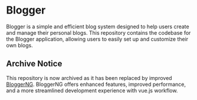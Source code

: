 # Blogger

Blogger is a simple and efficient blog system designed to help users create and manage their personal blogs. This repository contains the codebase for the Blogger application, allowing users to easily set up and customize their own blogs.

## Archive Notice

This repository is now archived as it has been replaced by improved [BloggerNG](TSStudio/BloggerNG). BloggerNG offers enhanced features, improved performance, and a more streamlined development experience with vue.js workflow.

